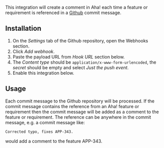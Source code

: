 This integration will create a comment in Aha! each time a feature or 
requirement is referenced in a [Github](http://www.github.com/) commit message.

Installation
------------

1. On the _Settings_ tab of the Github repository, open the Webhooks section.
2. Click _Add webhook_. 
3. Paste the payload URL from _Hook URL_ section below.
4. The _Content type_ should be `application/x-www-form-urlencoded`, the _secret_ should be empty and select _Just the push event_.
5. Enable this integration below.

Usage
-----

Each commit message to the Github repository will be processed. If the
commit message contains the reference from an Aha! feature or requirement
then the commit message will be added as a comment to the feature or
requirement. The reference can be anywhere in the commit message, e.g. a
commit message like:

    Corrected typo, fixes APP-343.
    
would add a comment to the feature APP-343.
